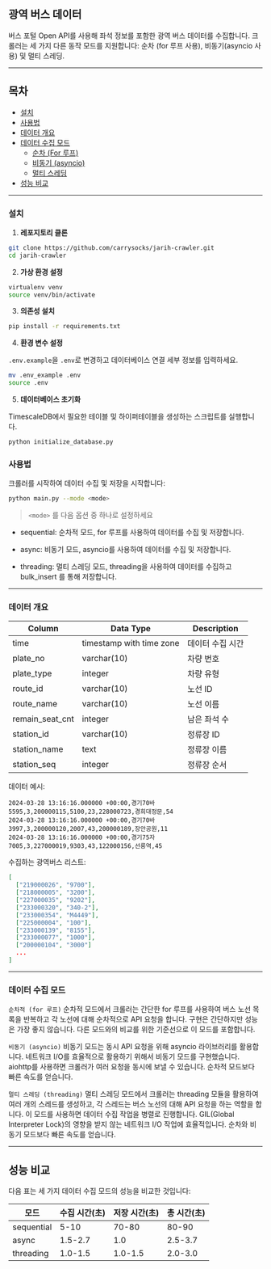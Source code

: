 ## 광역 버스 데이터

버스 포털 Open API를 사용해 좌석 정보를 포함한 광역 버스 데이터를 수집합니다.
크롤러는 세 가지 다른 동작 모드를 지원합니다: 순차 (for 루프 사용), 비동기(asyncio 사용) 및 멀티 스레딩.

---
## 목차

- [설치](#설치)
- [사용법](#사용법)
- [데이터 개요](#데이터-개요)
- [데이터 수집 모드](#데이터-수집-모드)
  - [순차 (For 루프)](#순차적-for-루프)
  - [비동기 (asyncio)](#비동기-asyncio)
  - [멀티 스레딩](#멀티-스레딩)
- [성능 비교](#성능-비교)


---
### 설치


1. **레포지토리 클론**

```bash
git clone https://github.com/carrysocks/jarih-crawler.git
cd jarih-crawler
```

2. **가상 환경 설정**

```bash
virtualenv venv
source venv/bin/activate 
```

3. **의존성 설치**

```bash
pip install -r requirements.txt
```

4. **환경 변수 설정**

`.env.example`을 `.env`로 변경하고 데이터베이스 연결 세부 정보를 입력하세요.

```bash
mv .env_example .env
source .env
```

5. **데이터베이스 초기화**

TimescaleDB에서 필요한 테이블 및 하이퍼테이블을 생성하는 스크립트를 실행합니다.

```bash
python initialize_database.py
```

### 사용법

크롤러를 시작하여 데이터 수집 및 저장을 시작합니다:

```bash
python main.py --mode <mode>
```

>`<mode>` 를 다음 옵션 중 하나로 설정하세요

* sequential: 순차적 모드, for 루프를 사용하여 데이터를 수집 및 저장합니다.

* async: 비동기 모드, asyncio를 사용하여 데이터를 수집 및 저장합니다.

* threading: 멀티 스레딩 모드, threading을 사용하여 데이터를 수집하고 bulk_insert 를 통해 저장합니다.

----

### 데이터 개요

| Column          | Data Type                | Description                              |
|-----------------|--------------------------|------------------------------------------|
| time            | timestamp with time zone | 데이터 수집 시간                         |
| plate_no        | varchar(10)              | 차량 번호                                |
| plate_type      | integer                  | 차량 유형                                |
| route_id        | varchar(10)              | 노선 ID                                  |
| route_name      | varchar(10)              | 노선 이름                                |
| remain_seat_cnt | integer                  | 남은 좌석 수                             |
| station_id      | varchar(10)              | 정류장 ID                                |
| station_name    | text                     | 정류장 이름                              |
| station_seq     | integer                  | 정류장 순서                              |

데이터 예시:
```
2024-03-28 13:16:16.000000 +00:00,경기70바5595,3,200000115,5100,23,228000723,경희대정문,54
2024-03-28 13:16:16.000000 +00:00,경기70바3997,3,200000120,2007,43,200000189,장안공원,11
2024-03-28 13:16:16.000000 +00:00,경기75자7005,3,227000019,9303,43,122000156,선릉역,45

```

수집하는 광역버스 리스트:
```json
[
  ["219000026", "9700"],
  ["218000005", "3200"],
  ["227000035", "9202"],
  ["233000320", "340-2"],
  ["233000354", "M4449"],
  ["225000004", "100"],
  ["233000139", "8155"],
  ["233000077", "1000"],
  ["200000104", "3000"]
  ...
]
```

---

### 데이터 수집 모드

`순차적 (for 루프)`
순차적 모드에서 크롤러는 간단한 for 루프를 사용하여 버스 노선 목록을 반복하고 각 노선에 대해 순차적으로 API 요청을 합니다. 구현은 간단하지만 성능은 가장 좋지 않습니다. 다른 모드와의 비교를 위한 기준선으로 이 모드를 포함합니다.

`비동기 (asyncio)`
비동기 모드는 동시 API 요청을 위해 asyncio 라이브러리를 활용합니다. 
네트워크 I/O를 효율적으로 활용하기 위해서 비동기 모드를 구현했습니다. aiohttp를 사용하면 크롤러가 여러 요청을 동시에 보낼 수 있습니다. 순차적 모드보다 빠른 속도를 얻습니다.

`멀티 스레딩 (threading)`
멀티 스레딩 모드에서 크롤러는 threading 모듈을 활용하여 여러 개의 스레드를 생성하고, 각 스레드는 버스 노선의 대해 API 요청을 하는 역할을 합니다. 이 모드를 사용하면 데이터 수집 작업을 병렬로 진행합니다. GIL(Global Interpreter Lock)의 영향을 받지 않는 네트워크 I/O 작업에 효율적입니다. 
순차와 비동기 모드보다 빠른 속도를 얻습니다.

---

## 성능 비교
다음 표는 세 가지 데이터 수집 모드의 성능을 비교한 것입니다:

|모드|수집 시간(초)|저장 시간(초)| 총 시간(초)|
|------|---|---|----|
|sequential|5-10|70-80|80-90
|async|1.5-2.7|1.0|2.5-3.7
|threading|1.0-1.5|1.0-1.5|2.0-3.0




